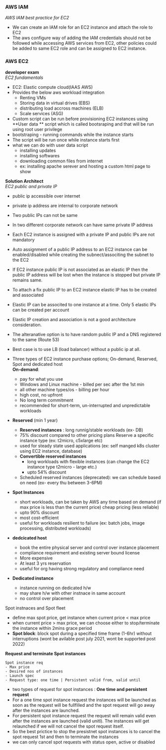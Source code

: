 ###


### <b> AWS IAM </b>


<i>AWS IAM best practice for EC2</i>
- We can create an IAM role for an EC2 instance and attach the role to EC2
- The aws configure way of adding the IAM credentials should not be followed while accessing AWS services from EC2, other policies could be added to same EC2 role and can be assigned to EC2 instance.







### <b>AWS EC2</b>

**developer exam**</br>
<i>EC2 fundamentals</i>
- EC2: Elastic compute cloud(IAAS AWS)
- Provides the below aws workload integration
    - Renting VMs
    - Storing data in virtual drives (EBS)
    - distributing load accross machines (ELB)
    - Scale services (ASG)
- Custom script can be run before provisioning EC2 instances using **User data ** script which is called bootsraping and that will be run using root user privilege
- bootstraping - running commands while the instance starts
- The script will be run once while instance starts first
- what we can do with user data script
   - installing updates
   - installing softwares
   - downloading common files from internet
   - ex: installing apache serever and hosting a custom html page to show





**Solution Architect**</br>
<i>EC2 public and private IP</i>

- public ip accessible over internet
- private ip address are internal to corporate network
- Two public IPs can not be same
- In two different corporate network can have same private IP address
- Each EC2 instance is assigned with a private IP and public IPs are not mandatory
- Auto assignment of a public IP address to an EC2 instance can be enabled/disabled while creating the subnect/associting the subnet to the EC2
- If EC2 instance public IP is not associated as an elastic IP then the public IP address will be lost when the instance is stopped but private IP remains same.
- To attach a fix public IP to an EC2 instance elastic IP has to be created and associated
- Elastic IP can be associted to one instance at a time. Only 5 elastic IPs can be created per account
- Elastic IP creation and association is not a good architecture consideration.
- The alteranative option is to have random public IP and a DNS registered to the same (Route 53)
- Best case is to use LB (load balancer) without a public ip at all.

- Three types of EC2 instance purchase options; On-demand, Reserved, Spot and dedicated host</br>
<b>On-demand</b>:
    - pay for what you use
    - Windows and Linux machine - billed per sec after the 1st min 
    - all other machine types/os - billing per hour
    - high cost, no upfront 
    - No long term commitment
    - </b> recommended for short-term, un-interrupted and unpredictable workloads</b>

- <b>Reserved</b> (min 1 year)
  
    - <b>Reserved instances</b> : long runnig/stable workloads (ex- DB)
    - 75% discount compared to other pricing plans
  Reserve a specific instance type (ex: t2micro, c5xlarge etc)
    - used for steady state used applications (ex: self manged k8s cluster using EC2 instance, database)
    - <b>Convertible reserved instances</b>
        - long workloads with flexible instances (can change the EC2 instance type t2micro - large etc.)
        - upto 54% discount
    - Scheduled reserved instances (deprecated): we can schedule based on need (ex- every thu between 3-6PM)

- <b>Spot Instances</b>
    - short workloads, can be taken by AWS any time based on demand (if max price is less than the current price) cheap pricing (less reliable)
    - upto 90% discount
    - most cost-efficient
    - useful for workloads resilient to failure (ex: batch jobs, image processing, distributed workloads)
- <b>dedcicated host</b> 
    - book the entire physical server and control over instance placement
    - compliance requirement and existing server bound license
    - More expensive
    - At least 3 yrs reservation
    - useful for org having strong regulatory and compliance need
- <b> Dedicated instance</b>
    - instance running on dedicated h/w
    - may share h/w with other instnace in same account
    - no control over placement

 Spot instnaces and Spot fleet
  - define max spot price, get instance when current price < max price
  - when current price > max price, we can choose either to stop/terminate the instance within 2mins grace period
  - <b>Spot block</b>: block spot during a specified time frame (1-6hr) without interruptions (wont be avilable post july 2021, wont be supported post 2022)
 
 <b> Request and terminate Spot instances </b>
  
    Spot instance req
    - Max price
    - Desired nos of instances
    - Launch spec
    - Request type: one time | Persistent valid from, valid until

  - two types of request for spot instances : <b>One time and persistent request</b>
  - For a one time spot instance request the instances will be launched as soon as the request will be fullfilled and the spot request will go away after the instances are launched.
  - For persistent spot instance request the request will remain valid even after the instances are launched (valid unitl). The instances will get relaunched if we will not cancel the spot request itself. 
  - So the best prictice to stop the presistnet spot instances is to cancel the spot request 1st and then to terminate the instances
  - we can only cancel spot requests with status open, active or disabled

 
  